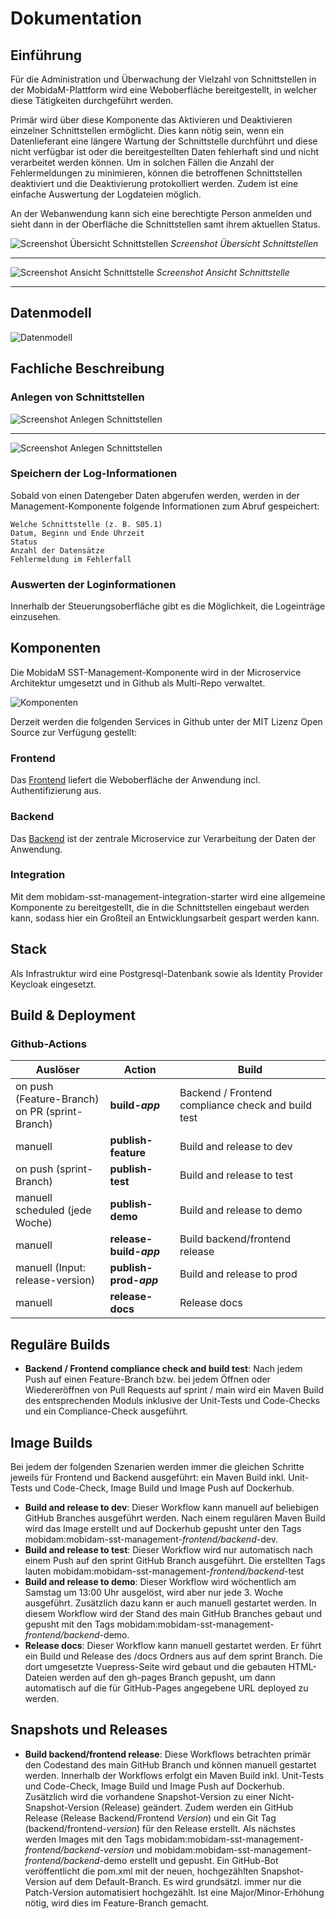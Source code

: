 # Dokumentation

## Einführung

Für die Administration und Überwachung der Vielzahl von Schnittstellen in der MobidaM-Plattform wird eine Weboberfläche bereitgestellt, 
in welcher diese Tätigkeiten durchgeführt werden. 

Primär wird über diese Komponente das Aktivieren und Deaktivieren einzelner Schnittstellen ermöglicht. 
Dies kann nötig sein, wenn ein Datenlieferant eine längere Wartung der Schnittstelle durchführt und diese nicht verfügbar ist 
oder die bereitgestellten Daten fehlerhaft sind und nicht verarbeitet werden können. 
Um in solchen Fällen die Anzahl der Fehlermeldungen zu minimieren, können die betroffenen Schnittstellen deaktiviert und die Deaktivierung protokolliert werden. 
Zudem ist eine einfache Auswertung der Logdateien möglich.

An der Webanwendung kann sich eine berechtigte Person anmelden und sieht dann in der Oberfläche die Schnittstellen samt ihrem aktuellen Status.

![Screenshot Übersicht Schnittstellen](~@source/images/MobidaM_SST-Management-Komponente_Screenshot1.png)
*Screenshot Übersicht Schnittstellen*

---

![Screenshot Ansicht Schnittstelle](~@source/images/MobidaM_SST-Management-Komponente_Screenshot2.png)
*Screenshot Ansicht Schnittstelle*

---

## Datenmodell

![Datenmodell](~@source/images/Datenmodell.drawio.png)

## Fachliche Beschreibung

### Anlegen von Schnittstellen

![Screenshot Anlegen Schnittstellen](~@source/images/MobidaM_SST-Management-Komponente_Screenshot3.png)

--- 

![Screenshot Anlegen Schnittstellen](~@source/images/MobidaM_SST-Management-Komponente_Screenshot4.png)

### Speichern der Log-Informationen

Sobald von einen Datengeber Daten abgerufen werden, werden in der Management-Komponente folgende Informationen zum Abruf gespeichert:

    Welche Schnittstelle (z. B. S05.1)
    Datum, Beginn und Ende Uhrzeit
    Status
    Anzahl der Datensätze
    Fehlermeldung im Fehlerfall

### Auswerten der Loginformationen

Innerhalb der Steuerungsoberfläche gibt es die Möglichkeit, die Logeinträge einzusehen. 

## Komponenten
Die MobidaM SST-Management-Komponente wird in der Microservice Architektur umgesetzt und in Github als Multi-Repo verwaltet.

![Komponenten](~@source/images/Komponenten.png)

Derzeit werden die folgenden Services in Github unter der MIT Lizenz Open Source zur Verfügung gestellt:

### Frontend

Das [Frontend](https://github.com/it-at-m/mobidam-sst-management/mobidam-sst-management-frontend) liefert die Weboberfläche der Anwendung incl. Authentifizierung aus.

### Backend

Das [Backend](https://github.com/it-at-m/mobidam-sst-management/mobidam-sst-management-backend) ist der zentrale Microservice zur Verarbeitung der Daten
der Anwendung. 

### Integration

Mit dem mobidam-sst-management-integration-starter wird eine allgemeine Komponente zu bereitgestellt, die in die Schnittstellen eingebaut werden kann,
sodass hier ein Großteil an Entwicklungsarbeit gespart werden kann.


## Stack

Als Infrastruktur wird eine Postgresql-Datenbank sowie als Identity Provider Keycloak eingesetzt.


## Build & Deployment

### Github-Actions

| Auslöser                                          | Action                  | Build                                              |
|---------------------------------------------------|-------------------------|----------------------------------------------------|
| on push (Feature-Branch)<br>on PR (sprint-Branch) | **build-*app***	       | Backend / Frontend compliance check and build test |
| manuell                                           | **publish-feature**	    | Build and release to dev                           |
| on push (sprint-Branch)                           | **publish-test**        | Build and release to test                          |
| manuell<br>scheduled (jede Woche)                 | **publish-demo**	       | Build and release to demo                          |
| manuell                                           | **release-build-*app*** | Build backend/frontend release                     |
| manuell (Input: release-version)                  | **publish-prod-*app***  | Build and release to prod                          |
| manuell                                           | **release-docs**        | Release docs                                       |


## Reguläre Builds

+ **Backend / Frontend compliance check and build test**: Nach jedem Push auf einen Feature-Branch bzw. bei jedem Öffnen oder Wiedereröffnen von Pull Requests auf sprint / main wird ein Maven Build des entsprechenden Moduls inklusive der Unit-Tests und Code-Checks und ein Compliance-Check ausgeführt.

## Image Builds

Bei jedem der folgenden Szenarien werden immer die gleichen Schritte jeweils für Frontend und Backend ausgeführt: ein Maven Build inkl. Unit-Tests und Code-Check, Image Build und Image Push auf Dockerhub. 

+ **Build and release to dev**: Dieser Workflow kann manuell auf beliebigen GitHub Branches ausgeführt werden. Nach einem regulären Maven Build wird das Image erstellt und auf Dockerhub gepusht unter den Tags mobidam:mobidam-sst-management-*frontend/backend*-dev.
+ **Build and release to test**: Dieser Workflow wird nur automatisch nach einem Push auf den sprint GitHub Branch ausgeführt. Die erstellten Tags lauten mobidam:mobidam-sst-management-*frontend/backend*-test
+ **Build and release to demo**: Dieser Workflow wird wöchentlich am Samstag um 13:00 Uhr ausgelöst, wird aber nur jede 3. Woche ausgeführt. Zusätzlich dazu kann er auch manuell gestartet werden. In diesem Workflow wird der Stand des main GitHub Branches gebaut und gepusht mit den Tags mobidam:mobidam-sst-management-*frontend/backend*-demo.
+ **Release docs**: Dieser Workflow kann manuell gestartet werden. Er führt ein Build und Release des /docs Ordners aus auf dem sprint Branch. Die dort umgesetzte Vuepress-Seite wird gebaut und die gebauten HTML-Dateien werden auf den gh-pages Branch gepusht, um dann automatisch auf die für GitHub-Pages angegebene URL deployed zu werden.

## Snapshots und Releases

+ **Build backend/frontend release**: Diese Workflows betrachten primär den Codestand des main GitHub Branch und können manuell gestartet werden. Innerhalb der Workflows erfolgt ein Maven Build inkl. Unit-Tests und Code-Check, Image Build und Image Push auf Dockerhub. Zusätzlich wird die vorhandene Snapshot-Version zu einer Nicht-Snapshot-Version (Release) geändert. Zudem werden ein GitHub Release (Release Backend/Frontend *Version*) und ein Git Tag (backend/frontend-*version*) für den Release erstellt. Als nächstes werden Images mit den Tags mobidam:mobidam-sst-management-*frontend/backend*-*version* und mobidam:mobidam-sst-management-*frontend/backend*-demo erstellt und gepusht. Ein GitHub-Bot veröffentlicht die pom.xml mit der neuen, hochgezählten Snapshot-Version auf dem Default-Branch. Es wird grundsätzl. immer nur die Patch-Version automatisiert hochgezählt. Ist eine Major/Minor-Erhöhung nötig, wird dies im Feature-Branch gemacht.

